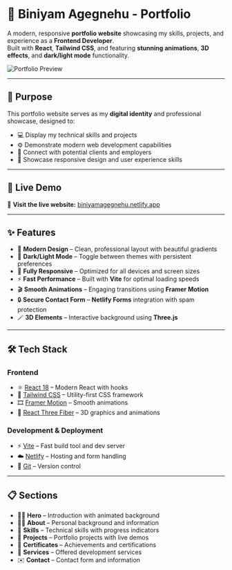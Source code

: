 # 🌟 Biniyam Agegnehu - Portfolio

A modern, responsive **portfolio website** showcasing my skills, projects, and experience as a **Frontend Developer**.  
Built with **React**, **Tailwind CSS**, and featuring **stunning animations**, **3D effects**, and **dark/light mode** functionality.

![Portfolio Preview](readme.png)

---

## 🎯 Purpose

This portfolio website serves as my **digital identity** and professional showcase, designed to:

- 💻 Display my technical skills and projects  
- ⚙️ Demonstrate modern web development capabilities  
- 🤝 Connect with potential clients and employers  
- 📱 Showcase responsive design and user experience skills  

---

## 🚀 Live Demo

🔗 **Visit the live website:** [biniyamagegnehu.netlify.app](https://biniyamagegnehu.netlify.app)

---

## ✨ Features

- 🎨 **Modern Design** – Clean, professional layout with beautiful gradients  
- 🌙 **Dark/Light Mode** – Toggle between themes with persistent preferences  
- 📱 **Fully Responsive** – Optimized for all devices and screen sizes  
- ⚡ **Fast Performance** – Built with **Vite** for optimal loading speeds  
- 🎬 **Smooth Animations** – Engaging transitions using **Framer Motion**  
- 🔒 **Secure Contact Form** – **Netlify Forms** integration with spam protection  
- 🪄 **3D Elements** – Interactive background using **Three.js**

---

## 🛠 Tech Stack

### **Frontend**
- ⚛️ [React 18](https://react.dev/) – Modern React with hooks  
- 🎨 [Tailwind CSS](https://tailwindcss.com/) – Utility-first CSS framework  
- 🎞 [Framer Motion](https://www.framer.com/motion/) – Smooth animations  
- 🧊 [React Three Fiber](https://docs.pmnd.rs/react-three-fiber/getting-started/introduction) – 3D graphics and animations  

### **Development & Deployment**
- ⚡ [Vite](https://vitejs.dev/) – Fast build tool and dev server  
- ☁️ [Netlify](https://www.netlify.com/) – Hosting and form handling  
- 🧭 [Git](https://git-scm.com/) – Version control  

---

## 📋 Sections

- 🦸‍♂️ **Hero** – Introduction with animated background  
- 👨‍💻 **About** – Personal background and information  
- 🧠 **Skills** – Technical skills with progress indicators  
- 🧰 **Projects** – Portfolio projects with live demos  
- 🏅 **Certificates** – Achievements and certifications  
- 💼 **Services** – Offered development services  
- ✉️ **Contact** – Contact form and information  

